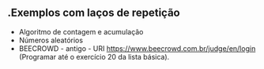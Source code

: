 .Exemplos com laços de repetição
---------------
- Algoritmo de contagem e acumulação
- Números aleatórios
- BEECROWD - antigo - URI https://www.beecrowd.com.br/judge/en/login
(Programar até o exercício 20 da lista básica).